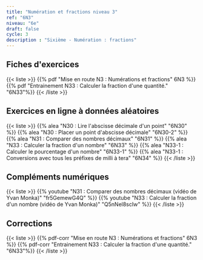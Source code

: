```yaml
---
title: "Numération et fractions niveau 3"
ref: "6N3"
niveau: "6e"
draft: false
cycle: 3
description : "Sixième - Numération : fractions"
---
```


<h2 class="ui horizontal divider header">Fiches d'exercices</h2>

{{< liste >}}
	{{% pdf "Mise en route N3 : Numérations et fractions" 6N3 %}}
	{{% pdf "Entrainement N33 : Calculer la fraction d'une quantité." "6N33"%}}
{{< /liste >}}

<div class="ui hidden divider"></div>
<div class="ui hidden divider"></div>

<h2 class="ui horizontal divider header">Exercices en ligne à données aléatoires</h2>


{{< liste >}}
	{{% alea "N30 : Lire l'abscisse décimale d'un point" "6N30" %}}
	{{% alea "N30 : Placer un point d'abscisse décimale" "6N30-2" %}}
	{{% alea "N31 : Comparer des nombres décimaux" "6N31" %}}
	{{% alea "N33 : Calculer la fraction d'un nombre" "6N33" %}}
	{{% alea "N33-1 : Calculer le pourcentage d'un nombre" "6N33-1" %}}
	{{% alea "N33-1 : Conversions avec tous les préfixes de milli à tera" "6N34" %}}
{{< /liste >}}

<div class="ui hidden divider"></div>
<div class="ui hidden divider"></div>



<h2 class="ui horizontal divider header">Compléments numériques</h2>

{{< liste >}}
	{{% youtube "N31 : Comparer des nombres décimaux (vidéo de Yvan Monka)" "fr5GemewG4Q" %}}
	{{% youtube "N33 : Calculer la fraction d'un nombre (vidéo de Yvan Monka)" "Q5nNel8scIw" %}}
{{< /liste >}}

<div class="ui hidden divider"></div>
<div class="ui hidden divider"></div>


<h2 class="ui horizontal divider header">Corrections</h2>

{{< liste >}}
	{{% pdf-corr "Mise en route N3 : Numérations et fractions" 6N3 %}}
	{{% pdf-corr "Entrainement N33 : Calculer la fraction d'une quantité." "6N33"%}}
{{< /liste >}}

